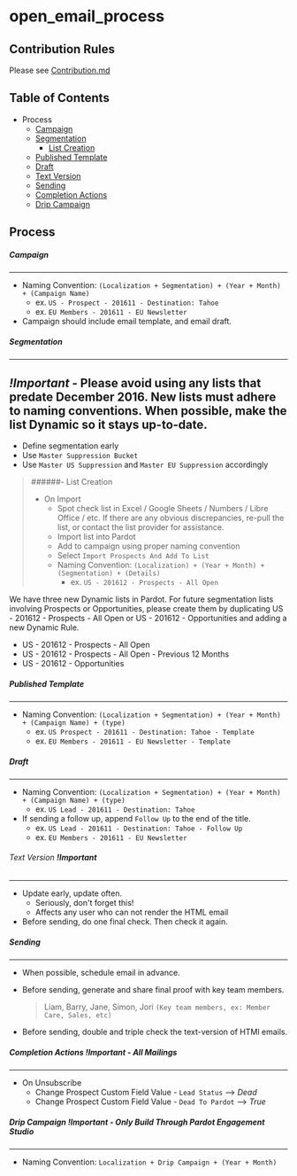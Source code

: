 # open_email_process

## Contribution Rules
Please see [Contribution.md](/CONTRIBUTING.md)

## Table of Contents
- Process
	- [Campaign](/process/campaign.md)
	- [Segmentation](/process/segmentation.md)
		- [List Creation](/process/segmentation.md)
	- [Published Template](/process/template.md)
	- [Draft](/process/draft.md)
  	- [Text Version](/process/template.md)
	- [Sending](/process/sending.md)
	- [Completion Actions](/process/completion_action.md)
	- [Drip Campaign](/process/drip.md)

## Process

##### Campaign
---
- Naming Convention: `(Localization + Segmentation) + (Year + Month) + (Campaign Name)`
	- ex. `US - Prospect - 201611 - Destination: Tahoe`
	- ex. `EU Members - 201611 - EU Newsletter`
- Campaign should include email template, and email draft.

##### Segmentation
---
***!Important*** - Please avoid using any lists that predate December 2016. New lists must adhere to naming conventions. When possible, make the list Dynamic so it stays up-to-date.
---
- Define segmentation early
- Use `Master Suppression Bucket`
- Use `Master US Suppression` and `Master EU Suppression` accordingly

> ######- List Creation
> - On Import
>	- Spot check list in Excel / Google Sheets / Numbers / Libre Office / etc. If there are any obvious discrepancies, re-pull the list, or contact the list provider for assistance.
>	- Import list into Pardot
>	- Add to campaign using proper naming convention
>	- Select `Import Prospects And Add To List`
>	- Naming Convention: `(Localization) + (Year + Month) + (Segmentation) + (Details)`
>		-  ex. `US - 201612 - Prospects - All Open`

We have three new Dynamic lists in Pardot. For future segmentation lists involving Prospects or Opportunities, please create them by duplicating US - 201612 - Prospects - All Open or US - 201612 - Opportunities and adding a new Dynamic Rule.

- US - 201612 - Prospects - All Open
- US - 201612 - Prospects - All Open - Previous 12 Months
- US - 201612 - Opportunities 

##### Published Template
---
- Naming Convention: `(Localization + Segmentation) + (Year + Month) + (Campaign Name) + (type)`
	- ex. `US Prospect - 201611 - Destination: Tahoe - Template`
	- ex. `EU Members - 201611 - EU Newsletter - Template`

##### Draft
---
- Naming Convention: `(Localization + Segmentation) + (Year + Month) + (Campaign Name) + (type)`
	-  ex. `US Lead - 201611 - Destination: Tahoe`
- If sending a follow up, append `Follow Up` to the end of the title.
	- ex. `US Lead - 201611 - Destination: Tahoe - Follow Up`
	- ex. `EU Members - 201611 - EU Newsletter`

###### Text Version ***!Important***
---
- Update early, update often.
	- Seriously, don't forget this!
	- Affects any user who can not render the HTML email
- Before sending, do one final check. Then check it again.

##### Sending
---
- When possible, schedule email in advance.
- Before sending, generate and share final proof with key team members.

	> Liam, Barry, Jane, Simon, Jori `(Key team members, ex: Member Care, Sales, etc) `

- Before sending, double and triple check the text-version of HTMl emails.

##### Completion Actions ***!Important - All Mailings***
---
- On Unsubscribe
	- Change Prospect Custom Field Value - `Lead Status` --> *Dead*
	- Change Prospect Custom Field Value - `Dead To Pardot` --> *True*

##### Drip Campaign ***!Important - Only Build Through Pardot Engagement Studio***
---
- Naming Convention: `Localization + Drip Campaign + (Year + Month)`
